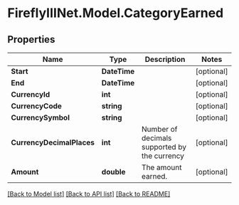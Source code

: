 # FireflyIIINet.Model.CategoryEarned

## Properties

Name | Type | Description | Notes
------------ | ------------- | ------------- | -------------
**Start** | **DateTime** |  | [optional] 
**End** | **DateTime** |  | [optional] 
**CurrencyId** | **int** |  | [optional] 
**CurrencyCode** | **string** |  | [optional] 
**CurrencySymbol** | **string** |  | [optional] 
**CurrencyDecimalPlaces** | **int** | Number of decimals supported by the currency | [optional] 
**Amount** | **double** | The amount earned. | [optional] 

[[Back to Model list]](../README.md#documentation-for-models) [[Back to API list]](../README.md#documentation-for-api-endpoints) [[Back to README]](../README.md)

